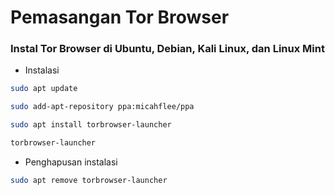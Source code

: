 # Pemasangan Tor Browser

### Instal Tor Browser di Ubuntu, Debian, Kali Linux, dan Linux Mint

- Instalasi
```bash
sudo apt update
```
```bash
sudo add-apt-repository ppa:micahflee/ppa
```
```bash
sudo apt install torbrowser-launcher
```
```bash
torbrowser-launcher
```

- Penghapusan instalasi
```bash
sudo apt remove torbrowser-launcher
```